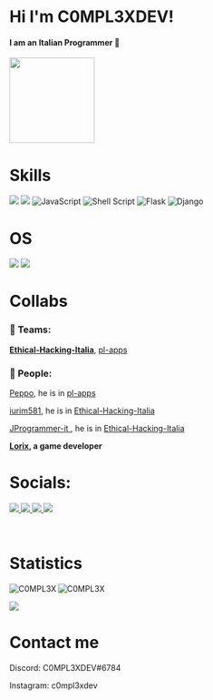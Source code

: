  # Hi I'm C0MPL3XDEV!
 
 <h4>I am an Italian Programmer 🍕</h4>
 <img src="https://thumbs.gfycat.com/HeavyLiquidAnnelid-small.gif" width="150">
 
 # Skills
<img src="https://img.shields.io/badge/python-%2314354C.svg?style=for-the-badge&logo=python&logoColor=white"/>  <img src="https://img.shields.io/badge/Discord.py-5165F6?style=for-the-badge&logo=discord&logoColor=white"/> <img alt="JavaScript" src="https://img.shields.io/badge/javascript-%23323330.svg?style=for-the-badge&logo=javascript&logoColor=%23F7DF1E"/> <img alt="Shell Script" src="https://img.shields.io/badge/shell_script-%23121011.svg?style=for-the-badge&logo=gnu-bash&logoColor=white"/> <img alt="Flask" src="https://img.shields.io/badge/flask-%23000.svg?style=for-the-badge&logo=flask&logoColor=white"/> <img alt="Django" src="https://img.shields.io/badge/django-%23092E20.svg?style=for-the-badge&logo=django&logoColor=white"/>

# OS
<img src="https://img.shields.io/badge/Arch_Linux-1793D1?style=for-the-badge&logo=arch-linux&logoColor=white"/> <img src="https://img.shields.io/badge/Android-3DDC84?style=for-the-badge&logo=android&logoColor=white"/>

# Collabs
### 💼 Teams: 
[**Ethical-Hacking-Italia**](https://github.com/Ethical-Hacking-Italia),
[pl-apps](https://github.com/pl-apps)
### 👤 People: 
[Peppo](https://github.com/Peppooo), he is in [pl-apps](https://github.com/pl-apps)

[iurim581](https://github.com/iurim581), he is in [Ethical-Hacking-Italia](https://github.com/Ethical-Hacking-Italia)

[JProgrammer-it ](https://github.com/JProgrammer-it), he is in [Ethical-Hacking-Italia](https://github.com/Ethical-Hacking-Italia)

[**Lorix**](https://lorix.itch.io/)**, a game developer**

# Socials:
</a>
<a href="https://twitter.com/YC0mpl3x">
    <img src="https://img.shields.io/badge/Twitter-00A2F5?style=for-the-badge&logo=twitter&logoColor=white"/>
</a>
<a href="https://www.instagram.com/c0mpl3xdev/">
    <img src="https://img.shields.io/badge/Instagram-E44674?style=for-the-badge&logo=Instagram&logoColor=white"/>
</a>
</a>
<a href="https://discord.gg/Vy8C724XWV">
    <img src="https://img.shields.io/badge/Discord-7289DA?style=for-the-badge&logo=discord&logoColor=white"/>
</a> 
<a href="https://devc0mpl3x.web.app/">
    <img src="https://img.shields.io/badge/Website-081907?style=for-the-badge&logo=Firebase&logoColor=white"/>
</a>

<br><h1>Statistics</h1>
<img align="left" src="https://github-readme-stats.vercel.app/api/top-langs/?username=C0MPL3XDEV&theme=dark" alt="C0MPL3X" /> <img align="center" src="https://github-readme-stats.vercel.app/api?username=C0MPL3XDEV&theme=dark" alt="C0MPL3X" />

</a>
<a href="https://github.com/C0MPL3XDEV/E4GL30S1NT">
 <img align="center" src="https://github-readme-stats.vercel.app/api/pin/?username=C0MPL3XDEV&repo=E4GL30S1NT&theme=dark" />
</a>

<h1>Contact me</h1>
<p>Discord:  C0MPL3XDEV#6784</p>
<p>Instagram: c0mpl3xdev</p>

